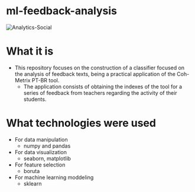 # ml-feedback-analysis

![Analytics-Social](https://user-images.githubusercontent.com/72039442/204232131-fb238e0c-2f3e-44f8-a406-5542ccb5d91f.jpg)

# What it is
- This repository focuses on the construction of a classifier focused on the analysis of feedback texts, being a practical application of the Coh-Metrix PT-BR tool.
  - The application consists of obtaining the indexes of the tool for a series of feedback from teachers regarding the activity of their students.
  
 # What technologies were used
  - For data manipulation
    - numpy and pandas
  - For data visualization
    - seaborn, matplotlib
  - For feature selection
    - boruta
  - For machine learning moddeling
    - sklearn
